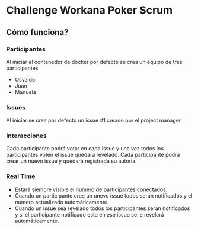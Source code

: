 # Challenge Workana Poker Scrum

## Cómo funciona?

### Participantes

Al iniciar el contenedor de docker por defecto se crea un equipo de tres participantes

- Osvaldo
- Juan
- Manuela

### Issues

Al iniciar se crea por defecto un issue #1 creado por el project manager

### Interacciones

Cada participante podrá votar en cada issue y una vez todos los participantes voten el issue quedara revelado.
Cada participante podrá crear un nuevo issue y quedará registrada su autoria.

### Real Time

- Estará siempre visible el numero de participantes conectados.
- Cuando un participante cree un unevo issue todos serán notificados y el numero actualizado automáticamente.
- Cuando un issue sea revelado todos los participantes serán notificados y si el participante notificado esta en ese issue se le revelará automáticamente.
